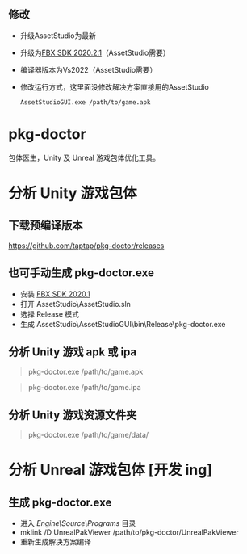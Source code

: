 ## 修改

- 升级AssetStudio为最新
- 升级为[FBX SDK 2020.2.1](https://damassets.autodesk.net/content/dam/autodesk/www/adn/fbx/2020)（AssetStudio需要）
- 编译器版本为Vs2022（AssetStudio需要）
- 修改运行方式，这里面没修改解决方案直接用的AssetStudio

  ```shell
  AssetStudioGUI.exe /path/to/game.apk
  ```

  

# pkg-doctor

包体医生，Unity 及 Unreal 游戏包体优化工具。

# 分析 Unity 游戏包体

## 下载预编译版本
https://github.com/taptap/pkg-doctor/releases

## 也可手动生成 pkg-doctor.exe
- 安装 [FBX SDK 2020.1](https://www.autodesk.com/content/dam/autodesk/www/adn/fbx/2020-1/fbx20201_fbxsdk_vs2017_win.exe)
- 打开 AssetStudio\AssetStudio.sln
- 选择 Release 模式
- 生成 AssetStudio\AssetStudioGUI\bin\Release\pkg-doctor.exe

## 分析 Unity 游戏 apk 或 ipa

> pkg-doctor.exe /path/to/game.apk

> pkg-doctor.exe /path/to/game.ipa

## 分析 Unity 游戏资源文件夹

> pkg-doctor.exe /path/to/game/data/

# 分析 Unreal 游戏包体 [开发 ing]

## 生成 pkg-doctor.exe
- 进入 *Engine\Source\Programs* 目录
- mklink /D UnrealPakViewer /path/to/pkg-doctor/UnrealPakViewer
- 重新生成解决方案编译

